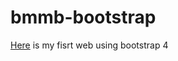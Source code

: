 # bmmb-bootstrap
[Here](https://gonzalosalmeron.github.io/bmmb-bootstrap/) is my fisrt web using bootstrap 4 
